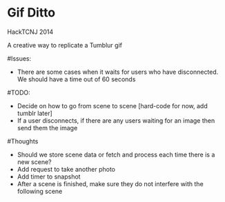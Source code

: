Gif Ditto
=========

HackTCNJ 2014

A creative way to replicate a Tumblur gif

#Issues:
- There are some cases when it waits for users who have disconnected. We should have a time out of 60 seconds

#TODO:
- Decide on how to go from scene to scene [hard-code for now, add tumblr later]
- If a user disconnects, if there are any users waiting for an image then send them the image

#Thoughts
- Should we store scene data or fetch and process each time there is a new scene?
- Add request to take another photo
- Add timer to snapshot
- After a scene is finished, make sure they do not interfere with the following scene
